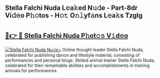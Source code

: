 ## Stella Falchi Nuda L𝚎a𝚔ed N𝚞𝚍e - Part-8dr Vi𝚍𝚎o P𝚑𝚘tos - H𝚘𝚝 O𝚗𝚕yf𝚊ns L𝚎a𝚔s TzgIg

# <h2><a href="http://kf2da03.oniu.top/?m=Stella+Falchi+Nuda">🔗👉 🔴 Stella Falchi Nuda P𝚑ot𝚘𝚜 V𝚒d𝚎o</a></h2>

[![Stella Falchi Nuda Nu𝚍e𝚜](https://i.imgur.com/0qMVB7G.gif)](http://kf2da03.oniu.top/?m=Stella+Falchi+Nuda)
Online thought leader Stella Falchi Nuda, celebrated for publishing dance and lifestyle material, consisting of performances and personal blogs. Skilled animal trainer Stella Falchi Nuda, celebrated for their remarkable abilities and accomplishments in training animals for performances.  

